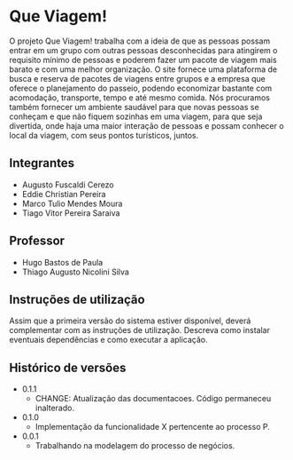 # Que Viagem!

O projeto Que Viagem! trabalha com a ideia de que as pessoas possam entrar em um grupo com outras pessoas desconhecidas para atingirem o requisito mínimo de pessoas e poderem fazer um pacote de viagem mais barato e com uma melhor organização. O site fornece uma plataforma de busca e reserva de pacotes de viagens entre grupos e a empresa que oferece o planejamento do passeio, podendo economizar bastante com acomodação, transporte, tempo e até mesmo comida. Nós procuramos também fornecer um ambiente saudável para que novas pessoas se conheçam e que não fiquem sozinhas em uma viagem, para que seja divertida, onde haja uma maior interação de pessoas e possam conhecer o local da viagem, com seus pontos turísticos, juntos.

## Integrantes

* Augusto Fuscaldi Cerezo
* Eddie Christian Pereira
* Marco Tulio Mendes Moura
* Tiago Vitor Pereira Saraiva

## Professor

* Hugo Bastos de Paula
* Thiago Augusto Nicolini Silva

## Instruções de utilização

Assim que a primeira versão do sistema estiver disponível, deverá complementar com as instruções de utilização. Descreva como instalar eventuais dependências e como executar a aplicação.

## Histórico de versões

* 0.1.1
    * CHANGE: Atualização das documentacoes. Código permaneceu inalterado.
* 0.1.0
    * Implementação da funcionalidade X pertencente ao processo P.
* 0.0.1
    * Trabalhando na modelagem do processo de negócios.

